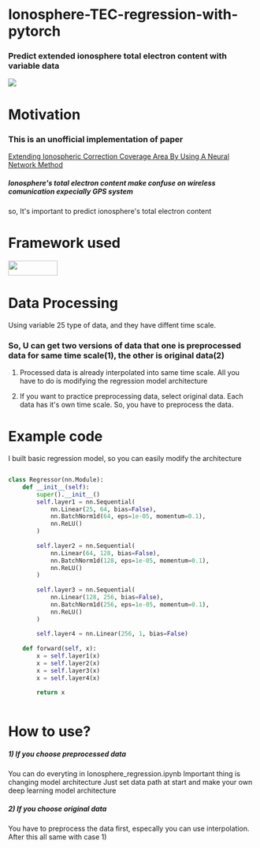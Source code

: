 # Ionosphere-TEC-regression-with-pytorch
### Predict extended ionosphere total electron content with variable data

<img src="https://static.sciencelearn.org.nz/images/images/000/000/248/full/Layers-of-the-ionosphere20150924-22493-1th64qk.jpg?1522293304"/>

# Motivation
### This is an unofficial implementation of paper
[Extending Ionospheric Correction Coverage Area By Using A Neural 
Network Method](http://koreascience.or.kr/article/JAKO201614652759635.page)

##### Ionosphere's total electron content make confuse on wireless comunication expecially GPS system

so, It's important to predict ionosphere's total electron content

# Framework used
<img src="https://img.shields.io/badge/PyTorch-EE4C2C?style=flat-square&logo=PyTorch&logoColor=white" height="30px" width="100px"/></a>

# Data Processing
Using variable 25 type of data, and they have diffent time scale.

### So, U can get two versions of data that one is preprocessed data for same time scale(1), the other is original data(2)

1) Processed data is already interpolated into same time scale. All you have to do is modifying the regression model architecture

2) If you want to practice preprocessing data, select original data. Each data has it's own time scale. So, you have to preprocess the data.

# Example code
I built basic regression model, so you can easily modify the architecture

```python

class Regressor(nn.Module):
    def __init__(self):
        super().__init__()
        self.layer1 = nn.Sequential(
            nn.Linear(25, 64, bias=False),
            nn.BatchNorm1d(64, eps=1e-05, momentum=0.1),
            nn.ReLU()
        )
        
        self.layer2 = nn.Sequential(
            nn.Linear(64, 128, bias=False),
            nn.BatchNorm1d(128, eps=1e-05, momentum=0.1),
            nn.ReLU()
        )
        
        self.layer3 = nn.Sequential(
            nn.Linear(128, 256, bias=False),
            nn.BatchNorm1d(256, eps=1e-05, momentum=0.1),
            nn.ReLU()
        )
        
        self.layer4 = nn.Linear(256, 1, bias=False)
        
    def forward(self, x):
        x = self.layer1(x)
        x = self.layer2(x)
        x = self.layer3(x)
        x = self.layer4(x)
      
        return x
        
```

# How to use?

##### 1) If you choose preprocessed data
You can do everyting in Ionosphere_regression.ipynb
Important thing is changing model architecture
Just set data path at start and make your own deep learning model architecture

##### 2) If you choose original data
You have to preprocess the data first, especally you can use interpolation.
After this all same with case 1)
